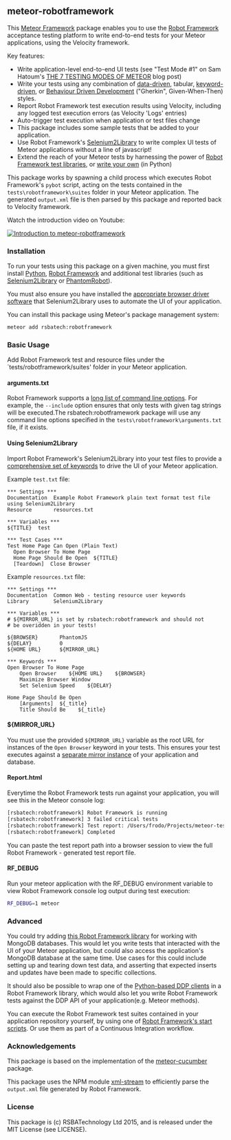 ## meteor-robotframework

This [Meteor Framework](https://www.meteor.com/) package enables you to use the [Robot Framework](http://robotframework.org) acceptance testing platform to write end-to-end tests for your Meteor applications, using the Velocity framework.

Key features:
* Write application-level end-to-end UI tests (see "Test Mode #1" on Sam Hatoum's [THE 7 TESTING MODES OF METEOR](http://www.meteortesting.com/blog/e72fe/the-7-testing-modes-of-meteor) blog post)
* Write your tests using any combination of [data-driven](http://robotframework.org/robotframework/latest/RobotFrameworkUserGuide.html#data-driven-style), tabular, [keyword-driven](http://robotframework.org/robotframework/latest/RobotFrameworkUserGuide.html#keyword-driven-style), or [Behaviour Driven Development](http://robotframework.org/robotframework/latest/RobotFrameworkUserGuide.html#behavior-driven-style) ("Gherkin", Given-When-Then) styles.
* Report Robot Framework test execution results using Velocity, including any logged test execution errors (as Velocity 'Logs' entries)
* Auto-trigger test execution when application or test files change
* This package includes some sample tests that be added to your application.
* Use Robot Framework's [Selenium2Library](https://github.com/rtomac/robotframework-selenium2library) to write complex UI tests of Meteor applications without a line of javascript!
* Extend the reach of your Meteor tests by harnessing the power of [Robot Framework test libraries](http://robotframework.org/#test-libraries), or [write your own](http://robotframework.org/robotframework/latest/RobotFrameworkUserGuide.html#creating-test-libraries) (in Python)

This package works by spawning a child process which executes Robot Framework's `pybot` script, acting on the tests contained in the `tests\robotframework\suites` folder in your Meteor application.  The generated `output.xml` file is then parsed by this package and reported back to Velocity framework.

Watch the introduction video on Youtube:

[![Introduction to meteor-robotframework](http://img.youtube.com/vi/90dX3QD7dYo/mqdefault.jpg)](http://youtu.be/90dX3QD7dYo)

### Installation

To run your tests using this package on a given machine, you must first install [Python](https://github.com/robotframework/robotframework/blob/master/INSTALL.rst#python-installation), [Robot Framework](https://github.com/robotframework/robotframework/blob/master/INSTALL.rst#installing-robot-framework) and additional test libraries (such as [Selenium2Library](https://github.com/rtomac/robotframework-selenium2library#installation) or [PhantomRobot](https://github.com/datakurre/phantomrobot)). 

You must also ensure you have installed the [appropriate browser driver software](http://docs.seleniumhq.org/docs/03_webdriver.jsp#selenium-webdriver-s-drivers) that Selenium2Library uses to automate the UI of your application.

You can install this package using Meteor's package management system:

```bash
meteor add rsbatech:robotframework
```

### Basic Usage

Add Robot Framework test and resource files under the `tests/robotframework/suites' folder in your Meteor application.

#### arguments.txt

Robot Framework supports a [long list of command line options](http://robotframework.org/robotframework/latest/RobotFrameworkUserGuide.html#using-command-line-options).  For example, the `--include` option ensures that only tests with given tag strings will be executed.The rsbatech:robotframework package will use any command line options specified in the `tests\robotframework\arguments.txt` file, if it exists.

#### Using Selenium2Library

Import Robot Framework's Selenium2Library into your test files to provide a [comprehensive set of keywords](http://rtomac.github.io/robotframework-selenium2library/doc/Selenium2Library.html) to drive the UI of your Meteor application.

Example `test.txt` file:

```RobotFramework
*** Settings ***
Documentation  Example Robot Framework plain text format test file using Selenium2Library
Resource       resources.txt

*** Variables ***
${TITLE}  test

*** Test Cases ***
Test Home Page Can Open (Plain Text)
  Open Browser To Home Page
  Home Page Should Be Open  ${TITLE}
  [Teardown]  Close Browser
```

Example `resources.txt` file:

```RobotFramework
*** Settings ***
Documentation  Common Web - testing resource user keywords
Library        Selenium2Library

*** Variables ***
# ${MIRROR_URL} is set by rsbatech:robotframework and should not
# be overidden in your tests!

${BROWSER}       PhantomJS
${DELAY}         0
${HOME URL}      ${MIRROR_URL}

*** Keywords ***
Open Browser To Home Page
    Open Browser    ${HOME URL}    ${BROWSER}
    Maximize Browser Window
    Set Selenium Speed    ${DELAY}

Home Page Should Be Open
    [Arguments]  ${_title}
    Title Should Be    ${_title}

```

#### ${MIRROR_URL}

You must use the provided `${MIRROR_URL}` variable as the root URL for instances of the `Open Browser` keyword in your tests.  This ensures your test executes against a [separate mirror instance](https://github.com/meteor-velocity/node-soft-mirror) of your application and database.

#### Report.html

Everytime the Robot Framework tests run against your application, you will see this in the Meteor console log:

```bash
[rsbatech:robotframework] Robot Framework is running
[rsbatech:robotframework] 3 failed critical tests
[rsbatech:robotframework] Test report: /Users/frodo/Projects/meteor-test/rftest/tests/robotframework/.logs/report.html
[rsbatech:robotframework] Completed
```

You can paste the test report path into a browser session to view the full Robot Framework - generated test report file.

#### RF_DEBUG

Run your meteor application with the RF_DEBUG environment variable to view Robot Framework console log output during test execution:

```bash
RF_DEBUG=1 meteor
```

### Advanced

You could try adding [this Robot Framework library](https://github.com/iPlantCollaborativeOpenSource/Robotframework-MongoDB-Library) for working with MongoDB databases.  This would let you write tests that interacted with the UI of your Meteor application, but could also access the application's MongoDB database at the same time.  Use cases for this could include setting up and tearing down test data, and asserting that expected inserts and updates have been made to specific collections.

It should also be possible to wrap one of the [Python-based DDP clients](http://meteorpedia.com/read/DDP_Clients#Python) in a Robot Framework library, which would also let you write Robot Framework tests against the DDP API of your application(e.g. Meteor methods).

You can execute the Robot Framework test suites contained in your application repository yourself, by using one of [Robot Framework's start scripts](http://robotframework.org/robotframework/latest/RobotFrameworkUserGuide.html#starting-test-execution).  Or use them as part of a Continuous Integration workflow.

### Acknowledgements

This package is based on the implementation of the [meteor-cucumber](https://github.com/xolvio/meteor-cucumber) package.

This package uses the NPM module [xml-stream](https://github.com/assistunion/xml-stream) to efficiently parse the `output.xml` file generated by Robot Framework.

### License

This package is (c) RSBATechnology Ltd 2015, and is released under the MIT License (see LICENSE).
